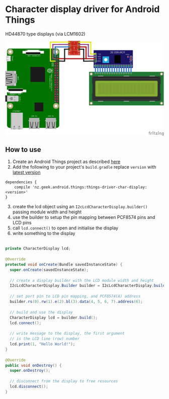 Character display driver for Android Things
===========================================

HD44870 type displays (via LCM1602)

![Raspberry Pi Hookup](rpi3_lcd.png)

## How to use

1. Create an Android Things project as described [here](https://developer.android.com/things/training/first-device/create-studio-project.html)
2. Add the following to your project's `build.gradle` replace `version` with [latest version](https://bintray.com/davemckelvie/maven/things-drivers/_latestVersion)
```
dependencies {
    compile 'nz.geek.android.things:things-driver-char-display:<version>'
}
```
3. create the lcd object using an `I2cLcdCharacterDisplay.builder()` passing module width and height
4. use the builder to setup the pin mapping between PCF8574 pins and LCD pins
5. call `lcd.connect()` to open and initialise the display
6. write something to the display
```java

private CharacterDisplay lcd;

@Override
protected void onCreate(Bundle savedInstanceState) {
  super.onCreate(savedInstanceState);

  // create a display builder with the LCD module width and height
  I2cLcdCharacterDisplay.Builder builder = I2cLcdCharacterDisplay.builder(20, 4);

  // set port pin to LCD pin mapping, and PCF8574(A) address
  builder.rs(0).rw(1).e(2).bl(3).data(4, 5, 6, 7).address(6);

  // build and use the display
  CharacterDisplay lcd = builder.build();
  lcd.connect();

  // write message to the display, the first argument
  // is the LCD line (row) number
  lcd.print(1, "Hello World!");
}

@Override
public void onDestroy() {
  super.onDestroy();

  // disconnect from the display to free resources
  lcd.disconnect();
}
```

